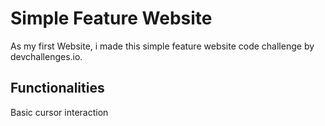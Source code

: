 # Simple Feature Website
As my first Website, i made this simple feature website code challenge by devchallenges.io.

## Functionalities
Basic cursor interaction